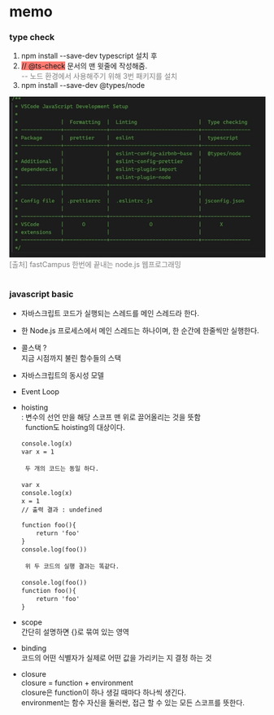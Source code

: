 # memo 

### type check 
1. npm install --save-dev typescript 설치 후
2. <span style="background-color:#ff7b72;">// @ts-check</span> 문서의 맨 윗줄에 작성해줌. <br/>
<span style = "color:grey;">-- 노드 환경에서 사용해주기 위해 3번 패키지를 설치 </span>
3. npm install --save-dev @types/node 

![Main](./img/114636.png)
<span style = "color:grey;">[출처] fastCampus 한번에 끝내는 node.js 웹프로그래밍</span>
<br/><br/>
### javascript basic
 - 자바스크립트 코드가 실행되는 스레드를 메인 스레드라 한다.
 - 한 Node.js 프로세스에서 메인 스레드는 하나이며, 한 순간에 한줄씩만 실행한다.
 - 콜스택 ?<br/>
   지금 시점까지 불린 함수들의 스택 <br/>
   
 - 자바스크립트의 동시성 모델 
 - Event Loop    

 - hoisting <br/>
   : 변수의 선언 만을 해당 스코프 맨 위로 끌어올리는 것을 뜻함 <br/>
    &nbsp;&nbsp;function도 hoisting의 대상이다. 
   ```
   console.log(x) 
   var x = 1 

    두 개의 코드는 동일 하다.

   var x 
   console.log(x)
   x = 1
   // 출력 결과 : undefined
   ```

   ```
   function foo(){ 
       return 'foo'
   }
   console.log(foo())

    위 두 코드의 실행 결과는 똑같다. 

   console.log(foo()) 
   function foo(){ 
       return 'foo'
   }
   ```

- scope <br/>
  간단히 설명하면 {}로 묶여 있는 영역 

- binding <br/>
 코드의 어떤 식별자가 실제로 어떤 값을 가리키는 지 결정 하는 것 

- closure <br/>
 closure = function + environment <br/>
 closure은 function이 하나 생길 때마다 하나씩 생긴다. <br/>
 environment는 함수 자신을 둘러싼, 접근 할 수 있는 모든 스코프를 뜻한다. 

 
